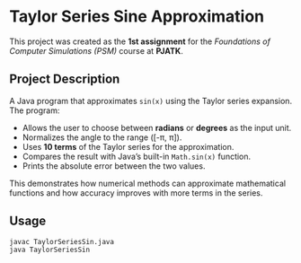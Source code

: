# Taylor Series Sine Approximation

This project was created as the **1st assignment** for the *Foundations of Computer Simulations (PSM)* course at **PJATK**.  

## Project Description
A Java program that approximates `sin(x)` using the Taylor series expansion.  
The program:  
- Allows the user to choose between **radians** or **degrees** as the input unit.  
- Normalizes the angle to the range \([-π, π]\).  
- Uses **10 terms** of the Taylor series for the approximation.  
- Compares the result with Java’s built-in `Math.sin(x)` function.  
- Prints the absolute error between the two values.  

This demonstrates how numerical methods can approximate mathematical functions and how accuracy improves with more terms in the series.

## Usage
```bash
javac TaylorSeriesSin.java
java TaylorSeriesSin
